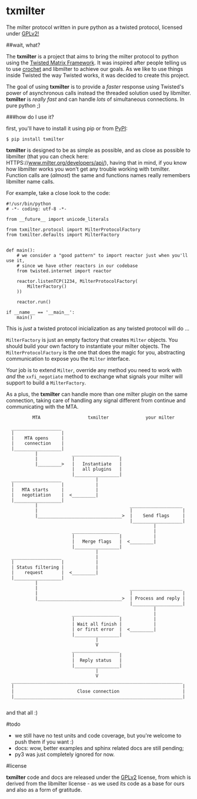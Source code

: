 txmilter
========

The milter protocol written in pure python as a twisted protocol, licensed under [GPLv2!](../master/LICENSE)

##wait, what?

The **txmilter** is a project that aims to bring the milter protocol to python using the [Twisted Matrix Framework](https://twistedmatrix.com/trac/). It was inspired after people telling us to use [crochet](https://pypi.python.org/pypi/crochet/) and libmilter to achieve our goals. As we like to use things inside Twisted the way Twisted works, it was decided to create this project.

The goal of using **txmilter** is to provide a _faster_ response using Twisted's power of asynchronous calls instead the threaded solution used by libmilter. **txmilter** is _really fast_ and can handle _lots_ of simultaneous connections. In pure python ;)

###how do I use it?

first, you'll have to install it using pip or from [PyPI](https://pypi.python.org/pypi):

```
$ pip install txmilter
```

**txmilter** is designed to be as simple as possible, and as close as possible to libmilter (that you can check here: HTTPS://www.milter.org/developers/api/), having that in mind, if you know how libmilter works you won't get any trouble 
working with txmilter. Function calls are (_almost_) the same and functions names really remembers libmilter name calls.

For example, take a close look to the code:


```
#!/usr/bin/python
# -*- coding: utf-8 -*-

from __future__ import unicode_literals

from txmilter.protocol import MilterProtocolFactory
from txmilter.defaults import MilterFactory


def main():
    # we consider a "good pattern" to import reactor just when you'll use it,
    # since we have other reactors in our codebase
    from twisted.internet import reactor

    reactor.listenTCP(1234, MilterProtocolFactory( 
        MilterFactory()
    ))

    reactor.run()

if __name__ == '__main__':
    main()

```

This is _just_ a twisted protocol inicialization as any twisted protocol will do ...

`MilterFactory` is just an empty factory that creates `Milter` objects. You should build your own factory to instantiate your milter objects. The `MilterProtocolFactory` is the one that does the magic for you, abstracting communication to expose you the `Milter` interface.

Your job is to extend `Milter`, override any method you need to work with _and_ the `xxfi_negotiate` method to exchange what signals your milter will support to build a `MilterFactory`.

As a plus, the **txmilter** can handle more than one milter plugin on the same connection, taking care of handling any signal different from continue and communicating with the MTA.


```
          MTA                  txmilter              your milter

  ___________________
  |                  |
  |    MTA opens     |
  |    connection    |
  |__________________|
           |             __________________
           |             |                 |
           |_________>   |   Instantiate   |
                         |   all plugins   |
                         |_________________|
  ___________________             |
  |                  |            |
  |   MTA starts     |            |
  |   negotiation    |  <_________|
  |__________________|
           |                                   ____________________
           |                                   |                   |
           |________________________________>  |    Send flags     |
                                               |___________________|
                                                        |
                         __________________             |
                         |                 |            |
                         |   Merge flags   |  <_________|
                         |_________________|
                                  |
  ___________________             |
  |                  |            |
  | Status filtering |            |
  |    request       |  <_________|
  |__________________|
           |
           |                                   ____________________
           |                                   |                   |
           |________________________________>  | Process and reply |
                                               |___________________|
                                                        |
                         __________________             |
                         |                 |            |
                         | Wait all finish |            |
                         | or first error  |  <_________|
                         |_________________|
                                  |
                                  V
                         __________________
                         |                 |
                         |  Reply status   |
                         |_________________|
                                  |
                                  V
  _________________________________________________________________
  |                                                                |
  |                        Close connection                        |
  |________________________________________________________________|
    
``` 

and that all :)

#todo

* we still have no test units and code coverage, but you're welcome to push them if you want :)
* docs: wow, better examples and sphinx related docs are still pending;
* py3 was just completely ignored for now.


#license

**txmilter** code and docs are released under the [GPLv2](../master/LICENSE) license, from which is derived from the libmilter license - as we used its code as a base for ours and also as a form of gratitude.
